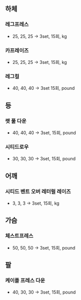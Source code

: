 ## 하체

### 레그프레스

- 25, 25, 25 -> 3set, 15회, kg

### 카프레이즈

- 25, 25, 25 -> 3set, 15회, kg

### 레그컬

- 40, 40, 40 -> 3set 15회, pound

## 등

### 랫 풀 다운

- 40, 40, 40 -> 3set, 15회, pound

### 시티드로우

- 30, 30, 30 -> 3set, 15회, pound

## 어깨

### 시티드 벤트 오버 레터럴 레이즈

- 3, 3, 3 -> 3set, 15회, kg

## 가슴

### 체스트프레스

- 50, 50, 50 -> 3set, 15회, pound

## 팔

### 케이플 프레스 다운

- 40, 30, 30 -> 3set, 15회, pound